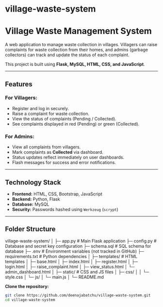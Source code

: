 # village-waste-system

# Village Waste Management System

A web application to manage waste collection in villages. Villagers can raise complaints for waste collection from their homes, and admins (garbage collectors) can track and update the status of each complaint.

This project is built using **Flask, MySQL, HTML, CSS, and JavaScript**.

---

## Features

### For Villagers:
- Register and log in securely.
- Raise a complaint for waste collection.
- View the status of complaints (Pending / Collected).
- See complaints displayed in red (Pending) or green (Collected).

### For Admins:
- View all complaints from villagers.
- Mark complaints as **Collected** via dashboard.
- Status updates reflect immediately on user dashboards.
- Flash messages for success and error notifications.

---

## Technology Stack
- **Frontend:** HTML, CSS, Bootstrap, JavaScript
- **Backend:** Python, Flask
- **Database:** MySQL
- **Security:** Passwords hashed using `Werkzeug` (`scrypt`)

---

## Folder Structure

village-waste-system/
│
├─ app.py                  # Main Flask application
├─ config.py               # Database and secret key configuration
├─ schema.sql              # SQL schema for database
├─ .env                    # Environment variables (not tracked in GitHub)
├─ requirements.txt        # Python dependencies
│
├─ templates/              # HTML templates
│  ├─ base.html
│  ├─ index.html
│  ├─ register.html
│  ├─ login.html
│  ├─ raise_complaint.html
│  ├─ view_status.html
│  └─ admin_dashboard.html
│
├─ static/                 # CSS and JS files
│  ├─ css/
│  │  └─ style.css
│  └─ js/
│     └─ main.js
│
└─ README.md



**Clone the repository:**

```bash
git clone https://github.com/deenajabatchu/village-waste-system.git
cd village-waste-system
